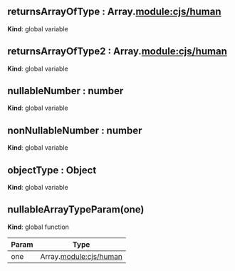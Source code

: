 <a name="returnsArrayOfType"></a>
## returnsArrayOfType : Array.<module:cjs/human>
**Kind**: global variable


<a name="returnsArrayOfType2"></a>
## returnsArrayOfType2 : Array.<module:cjs/human>
**Kind**: global variable


<a name="nullableNumber"></a>
## nullableNumber : number
**Kind**: global variable


<a name="nonNullableNumber"></a>
## nonNullableNumber : number
**Kind**: global variable


<a name="objectType"></a>
## objectType : Object
**Kind**: global variable


<a name="BITBUCKET-nullableArrayTypeParam"></a>
## nullableArrayTypeParam(one)
**Kind**: global function  

| Param | Type                     |
| ----- | ------------------------ |
| one   | Array.<module:cjs/human> |



